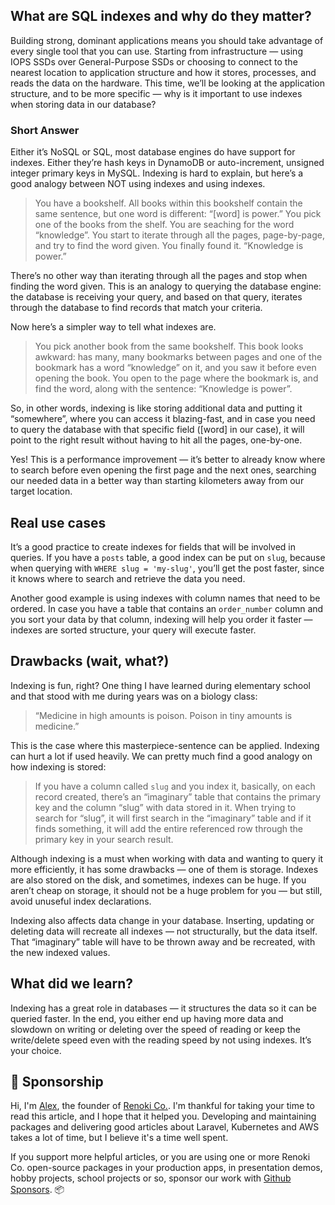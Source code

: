 ## What are SQL indexes and why do they matter?

Building strong, dominant applications means you should take advantage of every single tool that you can use. Starting from infrastructure — using IOPS SSDs over General-Purpose SSDs or choosing to connect to the nearest location to application structure and how it stores, processes, and reads the data on the hardware. This time, we’ll be looking at the application structure, and to be more specific — why is it important to use indexes when storing data in our database?

### Short Answer

Either it’s NoSQL or SQL, most database engines do have support for indexes. Either they’re hash keys in DynamoDB or auto-increment, unsigned integer primary keys in MySQL. Indexing is hard to explain, but here’s a good analogy between NOT using indexes and using indexes.

> You have a bookshelf. All books within this bookshelf contain the same sentence, but one word is different: “[word] is power.” You pick one of the books from the shelf. You are seaching for the word “knowledge”. You start to iterate through all the pages, page-by-page, and try to find the word given. You finally found it. “Knowledge is power.”

There’s no other way than iterating through all the pages and stop when finding the word given. This is an analogy to querying the database engine: the database is receiving your query, and based on that query, iterates through the database to find records that match your criteria.

Now here’s a simpler way to tell what indexes are.

> You pick another book from the same bookshelf. This book looks awkward: has many, many bookmarks between pages and one of the bookmark has a word “knowledge” on it, and you saw it before even opening the book. You open to the page where the bookmark is, and find the word, along with the sentence: “Knowledge is power”.

So, in other words, indexing is like storing additional data and putting it “somewhere”, where you can access it blazing-fast, and in case you need to query the database with that specific field ([word] in our case), it will point to the right result without having to hit all the pages, one-by-one.

Yes! This is a performance improvement — it’s better to already know where to search before even opening the first page and the next ones, searching our needed data in a better way than starting kilometers away from our target location.

## Real use cases

It’s a good practice to create indexes for fields that will be involved in queries. If you have a `posts` table, a good index can be put on `slug`, because when querying with `WHERE slug = 'my-slug'`, you’ll get the post faster, since it knows where to search and retrieve the data you need.

Another good example is using indexes with column names that need to be ordered. In case you have a table that contains an `order_number` column and you sort your data by that column, indexing will help you order it faster — indexes are sorted structure, your query will execute faster.

## Drawbacks (wait, what?)

Indexing is fun, right? One thing I have learned during elementary school and that stood with me during years was on a biology class:

> “Medicine in high amounts is poison. Poison in tiny amounts is medicine.”

This is the case where this masterpiece-sentence can be applied. Indexing can hurt a lot if used heavily. We can pretty much find a good analogy on how indexing is stored:

> If you have a column called `slug` and you index it, basically, on each record created, there’s an “imaginary” table that contains the primary key and the column “slug” with data stored in it. When trying to search for “slug”, it will first search in the “imaginary” table and if it finds something, it will add the entire referenced row through the primary key in your search result.

Although indexing is a must when working with data and wanting to query it more efficiently, it has some drawbacks — one of them is storage. Indexes are also stored on the disk, and sometimes, indexes can be huge. If you aren’t cheap on storage, it should not be a huge problem for you — but still, avoid unuseful index declarations.

Indexing also affects data change in your database. Inserting, updating or deleting data will recreate all indexes — not structurally, but the data itself. That “imaginary” table will have to be thrown away and be recreated, with the new indexed values.

## What did we learn?

Indexing has a great role in databases — it structures the data so it can be queried faster. In the end, you either end up having more data and slowdown on writing or deleting over the speed of reading or keep the write/delete speed even with the reading speed by not using indexes. It’s your choice.

## 💸 Sponsorship

Hi, I'm [Alex](https://github.com/rennokki), the founder of [Renoki Co.](https://github.com/renoki-co). I'm thankful for taking your time to read this article, and I hope that it helped you. Developing and maintaining packages and delivering good articles about Laravel, Kubernetes and AWS takes a lot of time, but I believe it's a time well spent.

If you support more helpful articles, or you are using one or more Renoki Co. open-source packages in your production apps, in presentation demos, hobby projects, school projects or so, sponsor our work with [Github Sponsors](https://github.com/sponsors/rennokki). 📦